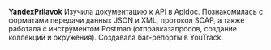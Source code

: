 **YandexPrilavok**
Изучила документацию к API в Apidoc. Познакомилась с форматами передачи данных JSON и XML, протокол SOAP, а также работала с инструментом Postman (отправказапросов, создание коллекций и окружения). Создавала баг-репорты в YouTrack.

